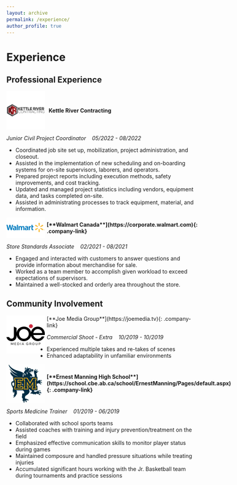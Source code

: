 ```yaml
---
layout: archive
permalink: /experience/
author_profile: true
---
```


<style>
.company-link {
  text-decoration: none;
  font-weight: bold;
  display: flex;
  align-items: center;
}

.company-logo {
  max-width: 100px; /* Adjust the size as needed */
  margin-right: 5px; /* Add spacing between the image and the text */
  float: left; /* Float the image to the left */
}
</style>

# Experience
## Professional Experience

<div class="company-link">
  <a href="https://kettlerivercontracting.com" style="display: flex; align-items: center; text-decoration: none;">
    <img src="/images/KRC.jpg" alt="KRC Logo" class="company-logo" style="margin-right: 10px;">
    <strong style="vertical-align: middle;">Kettle River Contracting</strong>
  </a>
</div>

*Junior Civil Project Coordinator*&nbsp;&nbsp;&nbsp;
*05/2022 - 08/2022*

- Coordinated job site set up, mobilization, project administration, and closeout.
- Assisted in the implementation of new scheduling and on-boarding systems for on-site supervisors, laborers,
  and operators.
- Prepared project reports including execution methods, safety improvements, and cost tracking.
- Updated and managed project statistics including vendors, equipment data, and tasks completed on-site.
- Assisted in administrating processes to track equipment, material, and information.

<div class="company-link">
  <img src="/images/Walmart.jpg" alt="Walmart Logo" class="company-logo">
  [**Walmart Canada**](https://corporate.walmart.com){: .company-link}
</div>

*Store Standards Associate*&nbsp;&nbsp;&nbsp;
*02/2021 - 08/2021*

- Engaged and interacted with customers to answer questions and provide information about merchandise for sale.
- Worked as a team member to accomplish given workload to exceed expectations of supervisors.
- Maintained a well-stocked and orderly area throughout the store.

## Community Involvement

<div class "company-link">
  <img src="/images/joe.jpeg" alt="Joe Media Group Logo" class="company-logo">
  [**Joe Media Group**](https://joemedia.tv){: .company-link}
</div>

*Commercial Shoot - Extra*&nbsp;&nbsp;&nbsp;
*10/2019 - 10/2019*

- Experienced multiple takes and re-takes of scenes
- Enhanced adaptability in unfamiliar environments

<div class="company-link">
  <img src="/images/emhs.jpg" alt="EMHS Logo" class="company-logo">
  [**Ernest Manning High School**](https://school.cbe.ab.ca/school/ErnestManning/Pages/default.aspx){: .company-link}
</div>

*Sports Medicine Trainer*&nbsp;&nbsp;&nbsp;
*01/2019 - 06/2019*

- Collaborated with school sports teams
- Assisted coaches with training and injury prevention/treatment on the field
- Emphasized effective communication skills to monitor player status during games
- Maintained composure and handled pressure situations while treating injuries
- Accumulated significant hours working with the Jr. Basketball team during tournaments and practice sessions
